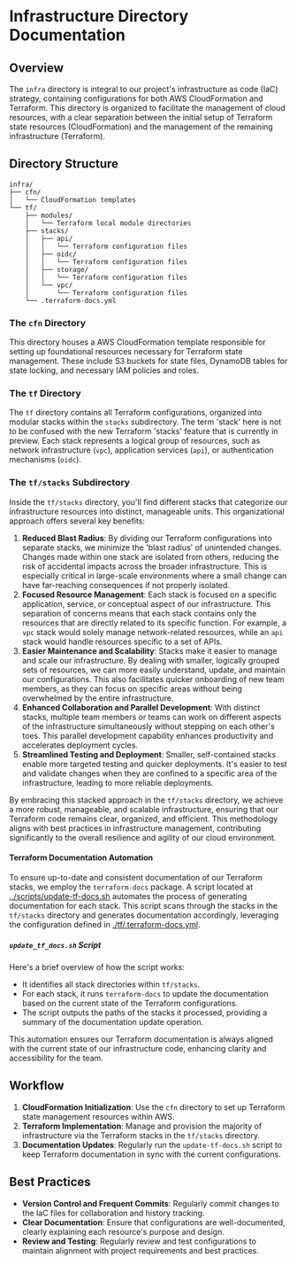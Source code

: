 # Infrastructure Directory Documentation

## Overview

The `infra` directory is integral to our project's infrastructure as code (IaC) strategy, containing configurations for both AWS CloudFormation and Terraform. This directory is organized to facilitate the management of cloud resources, with a clear separation between the initial setup of Terraform state resources (CloudFormation) and the management of the remaining infrastructure (Terraform).

## Directory Structure

```
infra/
├── cfn/
│   └── CloudFormation templates
└── tf/
    ├── modules/
    │   └── Terraform local module directories
    ├── stacks/
    │   ├── api/
    │   │   └── Terraform configuration files
    │   ├── oidc/
    │   │   └── Terraform configuration files
    │   ├── storage/
    │   │   └── Terraform configuration files
    │   └── vpc/
    │       └── Terraform configuration files
    └── .terraform-docs.yml
```

### The `cfn` Directory

This directory houses a AWS CloudFormation template responsible for setting up foundational resources necessary for Terraform state management. These include S3 buckets for state files, DynamoDB tables for state locking, and necessary IAM policies and roles.

### The `tf` Directory

The `tf` directory contains all Terraform configurations, organized into modular stacks within the `stacks` subdirectory. The term 'stack' here is not to be confused with the new Terraform 'stacks' feature that is currently in preview. Each stack represents a logical group of resources, such as network infrastructure (`vpc`), application services (`api`), or authentication mechanisms (`oidc`).

### The `tf/stacks` Subdirectory

Inside the `tf/stacks` directory, you'll find different stacks that categorize our infrastructure resources into distinct, manageable units. This organizational approach offers several key benefits:

1. **Reduced Blast Radius**: By dividing our Terraform configurations into separate stacks, we minimize the 'blast radius' of unintended changes. Changes made within one stack are isolated from others, reducing the risk of accidental impacts across the broader infrastructure. This is especially critical in large-scale environments where a small change can have far-reaching consequences if not properly isolated.
2. **Focused Resource Management**: Each stack is focused on a specific application, service, or conceptual aspect of our infrastructure. This separation of concerns means that each stack contains only the resources that are directly related to its specific function. For example, a `vpc` stack would solely manage network-related resources, while an `api` stack would handle resources specific to a set of APIs.
3. **Easier Maintenance and Scalability**: Stacks make it easier to manage and scale our infrastructure. By dealing with smaller, logically grouped sets of resources, we can more easily understand, update, and maintain our configurations. This also facilitates quicker onboarding of new team members, as they can focus on specific areas without being overwhelmed by the entire infrastructure.
4. **Enhanced Collaboration and Parallel Development**: With distinct stacks, multiple team members or teams can work on different aspects of the infrastructure simultaneously without stepping on each other's toes. This parallel development capability enhances productivity and accelerates deployment cycles.
5. **Streamlined Testing and Deployment**: Smaller, self-contained stacks enable more targeted testing and quicker deployments. It's easier to test and validate changes when they are confined to a specific area of the infrastructure, leading to more reliable deployments.

By embracing this stacked approach in the `tf/stacks` directory, we achieve a more robust, manageable, and scalable infrastructure, ensuring that our Terraform code remains clear, organized, and efficient. This methodology aligns with best practices in infrastructure management, contributing significantly to the overall resilience and agility of our cloud environment.

#### Terraform Documentation Automation

To ensure up-to-date and consistent documentation of our Terraform stacks, we employ the `terraform-docs` package. A script located at [../scripts/update-tf-docs.sh](../scripts/update-tf-docs.sh) automates the process of generating documentation for each stack. This script scans through the stacks in the `tf/stacks` directory and generates documentation accordingly, leveraging the configuration defined in [./tf/.terraform-docs.yml](./tf/.terraform-docs.yml).

##### `update_tf_docs.sh` Script

Here's a brief overview of how the script works:

- It identifies all stack directories within `tf/stacks`.
- For each stack, it runs `terraform-docs` to update the documentation based on the current state of the Terraform configurations.
- The script outputs the paths of the stacks it processed, providing a summary of the documentation update operation.

This automation ensures our Terraform documentation is always aligned with the current state of our infrastructure code, enhancing clarity and accessibility for the team.

## Workflow

1. **CloudFormation Initialization**: Use the `cfn` directory to set up Terraform state management resources within AWS.
2. **Terraform Implementation**: Manage and provision the majority of infrastructure via the Terraform stacks in the `tf/stacks` directory.
3. **Documentation Updates**: Regularly run the `update-tf-docs.sh` script to keep Terraform documentation in sync with the current configurations.

## Best Practices

- **Version Control and Frequent Commits**: Regularly commit changes to the IaC files for collaboration and history tracking.
- **Clear Documentation**: Ensure that configurations are well-documented, clearly explaining each resource's purpose and design.
- **Review and Testing**: Regularly review and test configurations to maintain alignment with project requirements and best practices.
